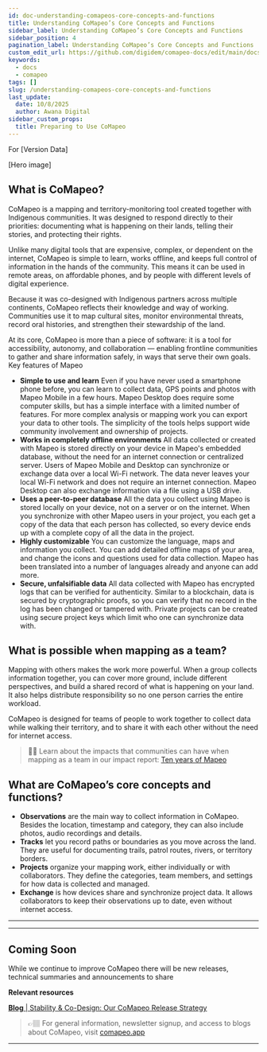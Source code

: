```yaml
---
id: doc-understanding-comapeos-core-concepts-and-functions
title: Understanding CoMapeo’s Core Concepts and Functions
sidebar_label: Understanding CoMapeo’s Core Concepts and Functions
sidebar_position: 4
pagination_label: Understanding CoMapeo’s Core Concepts and Functions
custom_edit_url: https://github.com/digidem/comapeo-docs/edit/main/docs/understanding-comapeos-core-concepts-and-functions.md
keywords:
  - docs
  - comapeo
tags: []
slug: /understanding-comapeos-core-concepts-and-functions
last_update:
  date: 10/8/2025
  author: Awana Digital
sidebar_custom_props:
  title: Preparing to Use CoMapeo
---
```

For [Version Data]


[Hero image]


## What is CoMapeo?


CoMapeo is a mapping and territory-monitoring tool created together with Indigenous communities. It was designed to respond directly to their priorities: documenting what is happening on their lands, telling their stories, and protecting their rights.


Unlike many digital tools that are expensive, complex, or dependent on the internet, CoMapeo is simple to learn, works offline, and keeps full control of information in the hands of the community. This means it can be used in remote areas, on affordable phones, and by people with different levels of digital experience.


Because it was co-designed with Indigenous partners across multiple continents, CoMapeo reflects their knowledge and way of working. Communities use it to map cultural sites, monitor environmental threats, record oral histories, and strengthen their stewardship of the land.


At its core, CoMapeo is more than a piece of software: it is a tool for accessibility, autonomy, and collaboration — enabling frontline communities to gather and share information safely, in ways that serve their own goals.
Key features of Mapeo

- **Simple to use and learn**
Even if you have never used a smartphone phone before, you can learn to collect data, GPS points and photos with Mapeo Mobile in a few hours. Mapeo Desktop does require some computer skills, but has a simple interface with a limited number of features. For more complex analysis or mapping work you can export your data to other tools. The simplicity of the tools helps support wide community involvement and ownership of projects.
- **Works in completely offline environments**
All data collected or created with Mapeo is stored directly on your device in Mapeo's embedded database, without the need for an internet connection or centralized server. Users of Mapeo Mobile and Desktop can synchronize or exchange data over a local Wi-Fi network. The data never leaves your local Wi-Fi network and does not require an internet connection. Mapeo Desktop can also exchange information via a file using a USB drive.
- **Uses a peer-to-peer database**
All the data you collect using Mapeo is stored locally on your device, not on a server or on the internet. When you synchronize with other Mapeo users in your project, you each get a copy of the data that each person has collected, so every device ends up with a complete copy of all the data in the project.
- **Highly customizable**
You can customize the language, maps and information you collect. You can add detailed offline maps of your area, and change the icons and questions used for data collection. Mapeo has been translated into a number of languages already and anyone can add more.
- **Secure, unfalsifiable data**
All data collected with Mapeo has encrypted logs that can be verified for authenticity. Similar to a blockchain, data is secured by cryptographic proofs, so you can verify that no record in the log has been changed or tampered with. Private projects can be created using secure project keys which limit who one can synchronize data with.

## What is possible when mapping as a team?


Mapping with others makes the work more powerful. When a group collects information together, you can cover more ground, include different perspectives, and build a shared record of what is happening on your land. It also helps distribute responsibility so no one person carries the entire workload.


CoMapeo is designed for teams of people to work together to collect data while walking their territory, and to share it with each other without the need for internet access. 


> 💪🏽 Learn about the impacts that communities can have when mapping as a team in our impact report: [Ten years of Mapeo](https://awana.digital/blog/ten-years-of-mapeo-a-report-to-celebrate-the-exceptional-work-of-mapeo-users-around-the-world)


## What are CoMapeo’s core concepts and functions?

- **Observations** are the main way to collect information in CoMapeo. Besides the location, timestamp and category, they can also include photos, audio recordings and details.
- **Tracks** let you record paths or boundaries as you move across the land. They are useful for documenting trails, patrol routes, rivers, or territory borders.
- **Projects** organize your mapping work, either individually or with collaborators. They define the categories, team members, and settings for how data is collected and managed.
- **Exchange** is how devices share and synchronize project data. It allows collaborators to keep their observations up to date, even without internet access.

---


---


## Coming Soon


While we continue to improve CoMapeo there will be new releases, technical summaries and announcements to share


**Relevant resources**


[**Blog**](https://awana.digital/blog/stability-co-design-our-comapeo-release-strategy)[ | Stability & Co-Design: Our CoMapeo Release Strategy](https://awana.digital/blog/stability-co-design-our-comapeo-release-strategy)


> 👉🏽 For general information, newsletter signup, and access to blogs about CoMapeo, visit [comapeo.app](http://comapeo.app/) 


---

